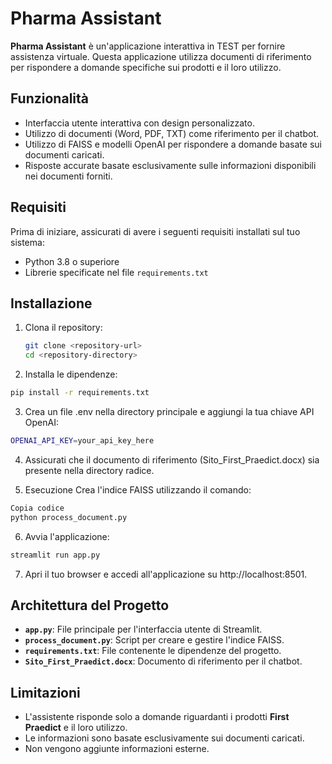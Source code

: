 # Pharma Assistant

**Pharma Assistant** è un'applicazione interattiva in TEST per fornire assistenza virtuale. Questa applicazione utilizza documenti di riferimento per rispondere a domande specifiche sui prodotti e il loro utilizzo.

## Funzionalità

- Interfaccia utente interattiva con design personalizzato.
- Utilizzo di documenti (Word, PDF, TXT) come riferimento per il chatbot.
- Utilizzo di FAISS e modelli OpenAI per rispondere a domande basate sui documenti caricati.
- Risposte accurate basate esclusivamente sulle informazioni disponibili nei documenti forniti.

## Requisiti

Prima di iniziare, assicurati di avere i seguenti requisiti installati sul tuo sistema:

- Python 3.8 o superiore
- Librerie specificate nel file `requirements.txt`

## Installazione

1. Clona il repository:
   ```bash
   git clone <repository-url>
   cd <repository-directory>
   ```
   
2. Installa le dipendenze:
  ```bash
  pip install -r requirements.txt
  ```

3. Crea un file .env nella directory principale e aggiungi la tua chiave API OpenAI:

```bash
OPENAI_API_KEY=your_api_key_here
```
4. Assicurati che il documento di riferimento (Sito_First_Praedict.docx) sia presente nella directory radice.

5. Esecuzione
Crea l'indice FAISS utilizzando il comando:

```bash
Copia codice
python process_document.py
```
6. Avvia l'applicazione:

```bash
streamlit run app.py
```
7. Apri il tuo browser e accedi all'applicazione su http://localhost:8501.

## Architettura del Progetto

- **`app.py`**: File principale per l'interfaccia utente di Streamlit.
- **`process_document.py`**: Script per creare e gestire l'indice FAISS.
- **`requirements.txt`**: File contenente le dipendenze del progetto.
- **`Sito_First_Praedict.docx`**: Documento di riferimento per il chatbot.

## Limitazioni

- L'assistente risponde solo a domande riguardanti i prodotti **First Praedict** e il loro utilizzo.
- Le informazioni sono basate esclusivamente sui documenti caricati.
- Non vengono aggiunte informazioni esterne.


